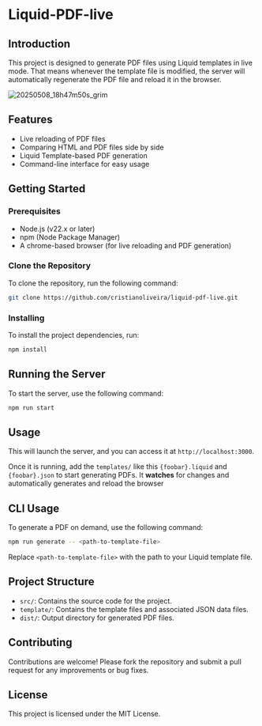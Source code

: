# Liquid-PDF-live

## Introduction

This project is designed to generate PDF files using Liquid templates in live mode.
That means whenever the template file is modified, the server will automatically regenerate the PDF file and reload it in the browser.

![20250508_18h47m50s_grim](https://github.com/user-attachments/assets/ada16cc2-dabc-478c-b2c9-7576b8d63587)

## Features

- Live reloading of PDF files
- Comparing HTML and PDF files side by side
- Liquid Template-based PDF generation
- Command-line interface for easy usage

## Getting Started

### Prerequisites

 - Node.js (v22.x or later)
 - npm (Node Package Manager)
 - A chrome-based browser (for live reloading and PDF generation)

### Clone the Repository

To clone the repository, run the following command:

```bash 
git clone https://github.com/cristianoliveira/liquid-pdf-live.git
```

### Installing

To install the project dependencies, run:

```bash
npm install
```

## Running the Server

To start the server, use the following command:

```bash
npm run start
```

## Usage

This will launch the server, and you can access it at `http://localhost:3000`.

Once it is running, add the `templates/` like this `{foobar}.liquid` and `{foobar}.json` to start
generating PDFs. It **watches** for changes and automatically generates and reload the browser

## CLI Usage

To generate a PDF on demand, use the following command:

```bash
npm run generate -- <path-to-template-file>
```

Replace `<path-to-template-file>` with the path to your Liquid template file.

## Project Structure

- `src/`: Contains the source code for the project.
- `template/`: Contains the template files and associated JSON data files.
- `dist/`: Output directory for generated PDF files.

## Contributing

Contributions are welcome! Please fork the repository and submit a pull request for any improvements or bug fixes.

## License

This project is licensed under the MIT License.
